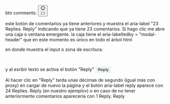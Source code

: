 btn comments:
<button aria-label="23 Replies. Reply" role="button" class="css-175oi2r r-1777fci r-bt1l66 r-bztko3 r-lrvibr r-1loqt21 r-1ny4l3l" data-testid="reply" type="button"><div dir="ltr" class="css-146c3p1 r-bcqeeo r-1ttztb7 r-qvutc0 r-37j5jr r-a023e6 r-rjixqe r-16dba41 r-1awozwy r-6koalj r-1h0z5md r-o7ynqc r-clp7b1 r-3s2u2q" style="color: rgb(113, 118, 123);"><div class="css-175oi2r r-xoduu5"><div class="css-175oi2r r-xoduu5 r-1p0dtai r-1d2f490 r-u8s1d r-zchlnj r-ipm5af r-1niwhzg r-sdzlij r-xf4iuw r-o7ynqc r-6416eg r-1ny4l3l"></div><svg viewBox="0 0 24 24" aria-hidden="true" class="r-4qtqp9 r-yyyyoo r-dnmrzs r-bnwqim r-lrvibr r-m6rgpd r-1xvli5t r-1hdv0qi"><g><path d="M1.751 10c0-4.42 3.584-8 8.005-8h4.366c4.49 0 8.129 3.64 8.129 8.13 0 2.96-1.607 5.68-4.196 7.11l-8.054 4.46v-3.69h-.067c-4.49.1-8.183-3.51-8.183-8.01zm8.005-6c-3.317 0-6.005 2.69-6.005 6 0 3.37 2.77 6.08 6.138 6.01l.351-.01h1.761v2.3l5.087-2.81c1.951-1.08 3.163-3.13 3.163-5.36 0-3.39-2.744-6.13-6.129-6.13H9.756z"></path></g></svg></div><div class="css-175oi2r r-xoduu5 r-1udh08x"><span data-testid="app-text-transition-container" style="transition-property: transform; transition-duration: 0.3s; transform: translate3d(0px, 0px, 0px);"><span class="css-1jxf684 r-1ttztb7 r-qvutc0 r-poiln3 r-n6v787 r-1cwl3u0 r-1k6nrdp r-n7gxbd"><span class="css-1jxf684 r-bcqeeo r-1ttztb7 r-qvutc0 r-poiln3">23</span></span></span></div></div></button>

este botón de comentarios ya tiene anteriores y muestra el aria-label "23 Replies. Reply" indicando que ya tiene 23 comentarios. Si hago clic me abre una caja o ventana emergente. la caja tiene el aria-labelledby = "modal-header" que en este momento es único en todo el árbol html


en donde muestra el input o zona de escritura:
<div aria-activedescendant="typeaheadFocus-0.1849252005602241" aria-autocomplete="list" aria-controls="typeaheadDropdownWrapped-6" aria-describedby="placeholder-asad4" aria-label="Post text" aria-multiline="true" class="notranslate public-DraftEditor-content" contenteditable="true" data-testid="tweetTextarea_0" role="textbox" spellcheck="true" tabindex="0" no-focustrapview-refocus="true" style="outline: none; user-select: text; white-space: pre-wrap; overflow-wrap: break-word;"><div data-contents="true"><div class="" data-block="true" data-editor="asad4" data-offset-key="8k1ee-0-0"><div data-offset-key="8k1ee-0-0" class="public-DraftStyleDefault-block public-DraftStyleDefault-ltr"><span data-offset-key="8k1ee-0-0"><br data-text="true"></span></div></div></div></div>

y al esribir texto se activa el botón "Reply"
<button role="button" class="css-175oi2r r-sdzlij r-1phboty r-rs99b7 r-lrvibr r-1cwvpvk r-2yi16 r-1qi8awa r-3pj75a r-1loqt21 r-o7ynqc r-6416eg r-1ny4l3l" data-testid="tweetButton" type="button" style="border-color: rgba(0, 0, 0, 0); background-color: rgb(239, 243, 244);"><div dir="ltr" class="css-146c3p1 r-bcqeeo r-qvutc0 r-37j5jr r-q4m81j r-a023e6 r-rjixqe r-b88u0q r-1awozwy r-6koalj r-18u37iz r-16y2uox r-1777fci" style="color: rgb(15, 20, 25);"><span class="css-1jxf684 r-dnmrzs r-1udh08x r-1udbk01 r-3s2u2q r-bcqeeo r-1ttztb7 r-qvutc0 r-poiln3 r-a023e6 r-rjixqe"><span class="css-1jxf684 r-bcqeeo r-1ttztb7 r-qvutc0 r-poiln3">Reply</span></span></div></button>

Al hacer clic en "Reply" tarda unas décimas de segundo (igual más con proxy) en cargar de nuevo la página y el botón aria-label reply aparece con 24 Replies. Reply (en nuestro ejemplov) o en caso de no tener anteriormente comentarios aparecería con 1 Reply. Reply
